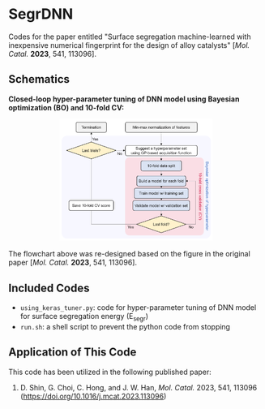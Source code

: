 # SegrDNN
Codes for the paper entitled "Surface segregation machine-learned with inexpensive numerical fingerprint for the design of alloy catalysts" [*Mol. Catal.* **2023**, 541, 113096]. 

## Schematics

**Closed-loop hyper-parameter tuning of DNN model using Bayesian optimization (BO) and 10-fold CV:**

<p align="center">
	<img src="imgs/figure2a.png" alt="figure1" width="60%" height="60%"/>
</p>

The flowchart above was re-designed based on the figure in the original paper [*Mol. Catal.* **2023**, 541, 113096]. 

## Included Codes

- `using_keras_tuner.py`: code for hyper-parameter tuning of DNN model for surface segregation energy (E<sub>segr</sub>)
- `run.sh`: a shell script to prevent the python code from stopping

## Application of This Code

This code has been utilized in the following published paper:
1. D. Shin, G. Choi, C. Hong, and J. W. Han, *Mol. Catal.* 2023, 541, 113096 (https://doi.org/10.1016/j.mcat.2023.113096)
